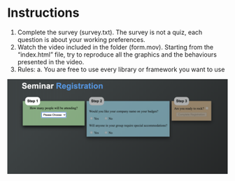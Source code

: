 # Instructions

1. Complete the survey (survey.txt).
   The survey is not a quiz, each question is about your working preferences.
2. Watch the video included in the folder (form.mov).
   Starting from the “index.html” file, try to reproduce all the graphics and the behaviours presented in the video.
3. Rules:
   a. You are free to use every library or framework you want to use

![image](https://github.com/GianoglioEnrico/Subito_FE_Test/blob/main/app-image.png)
